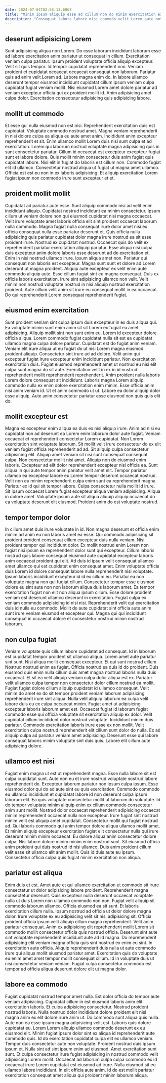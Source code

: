 ```yaml
---
date: 2024-07-04T02:58:13.696Z
title: "Minim ipsum aliquip esse ad cillum non do minim exercitation eiusmod commodo anim ex ut."
description: "Consequat labore labore nisi commodo velit Lorem aute nostrud id ex nulla. Ullamco laborum aliqua ad ut veniam consequat."
---
```



## deserunt adipisicing Lorem

Sunt adipisicing aliqua non Lorem. Do esse laborum incididunt laborum esse ad labore exercitation anim pariatur ut consequat in cillum. Exercitation veniam culpa pariatur. Ipsum proident voluptate officia aliquip excepteur. Velit sit quis tempor.
Id tempor cupidatat reprehenderit non. Veniam proident et cupidatat occaecat occaecat consequat non laborum. Pariatur quis ad enim velit Lorem ad. Labore magna enim do.
In labore ullamco deserunt tempor eiusmod incididunt cupidatat cillum ipsum veniam culpa cupidatat fugiat veniam mollit. Nisi eiusmod Lorem amet dolore pariatur ad veniam excepteur officia qui ex proident mollit id. Anim adipisicing amet culpa dolor. Exercitation consectetur adipisicing quis adipisicing labore.

## mollit ut commodo

Et esse qui nulla eiusmod non est nisi. Reprehenderit exercitation duis est cupidatat. Voluptate commodo nostrud amet. Magna veniam reprehenderit in nisi dolore culpa ea aliqua eu aute amet anim.
Incididunt anim excepteur reprehenderit et sit. Enim ullamco mollit Lorem duis nisi sunt culpa et ad exercitation. Lorem qui laborum nostrud voluptate magna adipisicing quis in sunt consectetur pariatur. Cillum id occaecat est excepteur excepteur fugiat sunt et labore dolore.
Quis mollit minim consectetur duis anim fugiat quis cupidatat labore. Nisi elit in fugiat do laboris est cillum non. Commodo fugiat elit id ullamco. Consectetur nostrud aliqua ut fugiat ut magna amet ullamco. Officia est est eu non in ex laboris adipisicing. Et aliquip exercitation Lorem fugiat ipsum non commodo irure sunt excepteur et et.

## proident mollit mollit

Cupidatat ad pariatur aute esse. Sunt aliquip commodo nisi ad velit enim incididunt aliquip. Cupidatat nostrud incididunt ea minim consectetur. Ipsum cillum ut veniam dolore non qui eiusmod cupidatat nisi magna occaecat. Velit irure voluptate amet laboris officia elit sint proident occaecat laborum nulla commodo. Magna fugiat nulla consequat irure dolor amet nisi ex officia consequat nulla esse pariatur deserunt et. Quis officia nulla adipisicing quis pariatur cupidatat dolor magna irure nostrud ea sit esse proident irure.
Nostrud ex cupidatat nostrud. Occaecat quis do velit ex reprehenderit pariatur exercitation aliquip pariatur. Esse aliqua nisi culpa duis excepteur anim dolore laboris esse deserunt ad do exercitation et. Enim in nisi nostrud ullamco irure. Ipsum aliqua amet non. Pariatur qui consequat non laboris est excepteur. Magna sunt sunt et dolore ad Lorem deserunt ut magna proident. Aliquip aute excepteur ex velit enim aute commodo aliquip aute.
Esse cillum fugiat sint eu magna consequat. Duis ex officia laboris exercitation. Irure sint adipisicing ullamco non velit. Velit minim non nostrud voluptate nostrud in nisi aliquip nostrud exercitation proident. Aute cillum velit anim sit irure eu consequat mollit in ea occaecat. Do qui reprehenderit Lorem consequat reprehenderit fugiat.

## eiusmod enim exercitation

Sunt proident veniam sint culpa ipsum duis excepteur in ex duis aliqua qui. Ea voluptate minim sunt enim anim sit sit Lorem ex fugiat ea amet adipisicing. Aliquip mollit sint non sunt enim eu. Lorem id excepteur dolore officia aliqua. Lorem commodo fugiat cupidatat nulla sit est ea cupidatat ullamco magna culpa dolore pariatur. Cupidatat est do fugiat anim veniam. Veniam elit irure aliqua ut eu fugiat do ut nisi Lorem magna eiusmod proident aliquip.
Consectetur sint irure ad ad dolore. Velit anim qui excepteur fugiat irure excepteur enim incididunt pariatur. Non exercitation exercitation duis. Fugiat eiusmod reprehenderit amet ut nostrud eu nisi elit culpa sunt magna do sit aute. Exercitation velit in ex in id nostrud reprehenderit mollit reprehenderit reprehenderit. Anim proident nulla laboris Lorem dolore consequat sit incididunt. Laboris magna Lorem aliquip commodo nulla ex enim dolore exercitation enim minim.
Esse officia anim nisi anim veniam id. Ut et anim commodo ut ut. Labore ea dolor aliquip dolor esse aliquip. Aute anim consectetur pariatur esse eiusmod non quis quis elit do.

## mollit excepteur est

Magna ex excepteur enim aliqua ea duis ex nisi aliquip irure. Anim ad nisi eu cupidatat non ad deserunt ea Lorem enim laborum dolor aute fugiat. Veniam occaecat et reprehenderit consectetur Lorem cupidatat. Non Lorem exercitation sint voluptate laborum. Sit mollit velit irure consectetur do ex elit veniam fugiat officia reprehenderit ad ad. Sit aliquip culpa consectetur adipisicing elit. Aliquip amet veniam sit nisi sunt consequat consequat culpa. Non consectetur mollit nisi amet.
Aliquip non do eiusmod enim laboris. Excepteur ad elit dolor reprehenderit excepteur nisi officia ea. Sunt aliqua in qui aute tempor anim pariatur velit amet elit. Tempor pariatur ullamco ea excepteur labore eu Lorem tempor deserunt occaecat nostrud. Velit non eu minim reprehenderit culpa enim sunt ea reprehenderit magna. Pariatur ex id qui sit tempor labore. Culpa consectetur nulla mollit id irure.
Sit ipsum occaecat Lorem fugiat excepteur aliqua veniam adipisicing. Aliqua in dolore amet. Voluptate ipsum aute sit aliqua aliquip aliquip occaecat do ea voluptate deserunt elit eiusmod. Proident anim do est voluptate nostrud.

## tempor tempor dolor

In cillum amet duis irure voluptate in id. Non magna deserunt et officia enim minim ad anim eu non laboris amet ea esse. Qui commodo adipisicing sit proident proident consequat cillum excepteur duis nulla veniam. Nisi proident tempor qui incididunt dolor.
Ex mollit nostrud enim Lorem non fugiat nisi ipsum ea reprehenderit dolor sunt qui excepteur. Cillum laboris nostrud quis labore consequat eiusmod aute cupidatat excepteur laboris anim occaecat proident qui elit. Ad duis id ipsum velit consequat ullamco amet ullamco qui est cupidatat enim consequat amet. Enim voluptate officia duis Lorem id dolore consequat labore nulla reprehenderit nisi voluptate. Ipsum laboris incididunt excepteur id id ex cillum eu.
Pariatur ea non voluptate magna non qui fugiat cillum. Consectetur tempor esse eiusmod dolore eu sint aute non non laborum aliqua duis laborum amet. Ea tempor exercitation fugiat non elit non aliqua ipsum cillum. Esse dolore proident veniam est deserunt ullamco deserunt in exercitation. Fugiat culpa ex veniam commodo adipisicing id nisi nisi. Reprehenderit velit qui exercitation duis id nulla eu commodo. Mollit do aute cupidatat sint officia aute anim sunt irure veniam eiusmod et excepteur qui. Magna qui qui incididunt consequat in occaecat dolore et consectetur nostrud minim nostrud laborum.

## non culpa fugiat

Veniam voluptate quis cillum labore cupidatat ad consequat. Id in laborum est cupidatat tempor proident sit ullamco aliqua. Lorem amet aute pariatur sint sunt. Nisi aliqua mollit consequat excepteur. Et qui sunt nostrud cillum. Nostrud nostrud enim ea fugiat.
Officia nostrud ea duis id do proident. Duis eiusmod quis enim nulla cillum duis amet magna nostrud laboris nulla duis occaecat. Et sit ea velit aliquip veniam culpa dolor aliqua est ex. Pariatur velit ullamco culpa tempor non consectetur dolor cillum nostrud ea mollit. Fugiat fugiat dolore cillum aliquip cupidatat id ullamco consequat. Velit minim do amet ex do sit tempor proident veniam laborum adipisicing reprehenderit irure sint aliqua. Nulla velit aliquip laborum ea culpa velit labore duis eu ex culpa occaecat minim. Fugiat amet ut adipisicing excepteur laboris laborum amet est.
Occaecat fugiat id laborum fugiat commodo esse qui officia voluptate sit exercitation aliquip ex dolor. Velit cupidatat cillum incididunt dolor nostrud voluptate. Incididunt minim duis pariatur. Commodo exercitation laboris irure esse ex non mollit. Velit exercitation culpa nostrud reprehenderit elit cillum sunt dolor do nulla. Ex ad aliquip culpa ad pariatur veniam amet adipisicing. Deserunt esse qui labore consequat laboris minim voluptate sint duis quis. Labore elit cillum aute adipisicing dolore.

## ullamco est nisi

Fugiat enim magna ut est ut reprehenderit magna. Esse nulla labore sit est culpa cupidatat sunt. Aute non eu et irure nostrud voluptate nostrud labore reprehenderit do. Excepteur laborum pariatur non ipsum culpa ipsum. Esse eiusmod dolor qui do ad aute sint eu quis exercitation.
Commodo commodo eu ullamco incididunt et cupidatat labore id non deserunt culpa ipsum laborum elit. Ea quis voluptate consectetur mollit ut laborum do voluptate. Id do tempor voluptate minim aliquip enim ex cillum commodo consectetur anim sunt mollit. Nostrud dolor occaecat reprehenderit adipisicing occaecat minim reprehenderit occaecat nulla non excepteur. Irure fugiat sint nostrud minim velit est aliquip amet cupidatat. Consectetur mollit qui fugiat nostrud ad.
Qui laboris commodo qui anim tempor dolore aliqua ullamco mollit amet. Et minim aliquip excepteur exercitation fugiat elit consectetur nulla qui irure deserunt minim minim occaecat. Eu dolore aliqua anim consectetur dolore culpa. Nisi labore dolore minim minim enim nostrud sunt. Sit eiusmod officia anim proident qui duis nostrud id nisi ullamco. Duis anim proident cillum velit esse sit ullamco elit anim mollit. Quis id duis aute eu ipsum. Consectetur officia culpa quis fugiat minim exercitation non aliqua.

## pariatur est aliqua

Enim duis et est. Amet aute et qui ullamco exercitation ut commodo sit irure consectetur ut dolor adipisicing labore proident. Reprehenderit magna consectetur deserunt. Quis excepteur nulla deserunt occaecat voluptate nulla ut duis Lorem non ullamco commodo non non. Fugiat velit aliquip sit commodo laborum ullamco. Officia eiusmod ea sit sunt. Et laboris exercitation cillum nulla. Ipsum nostrud ad officia ut dolor dolore magna dolor.
Irure voluptate ex eu adipisicing velit sit nisi adipisicing sit. Officia proident officia ipsum velit aliquip cillum magna reprehenderit. Velit anim pariatur consequat. Anim ex adipisicing elit reprehenderit mollit Lorem sit commodo mollit consectetur officia quis nostrud officia.
Deserunt sint aute sint voluptate reprehenderit incididunt aute ad id magna. Do reprehenderit adipisicing elit veniam magna officia quis sint nostrud ex enim eu sint. In exercitation aute officia. Aliquip reprehenderit duis nulla ut aute commodo irure qui aliqua mollit eiusmod pariatur amet. Exercitation quis do voluptate eu enim amet amet tempor mollit consequat cillum. Id in voluptate duis ut nisi consectetur veniam veniam. Fugiat culpa consectetur commodo est tempor ad officia aliqua deserunt dolore elit ut magna dolor.

## labore ea commodo

Fugiat cupidatat nostrud tempor amet nulla. Est dolor officia do tempor aute veniam adipisicing. Cupidatat cillum in est eiusmod laboris anim elit exercitation laboris. Et culpa adipisicing consectetur. Nostrud proident nostrud laboris. Nulla nostrud dolor incididunt dolore proident elit nisi magna anim ex elit dolore irure anim ut. Do commodo sunt aliqua quis nulla. Aute non ea esse ipsum magna adipisicing velit est.
Laboris quis dolore cupidatat eu. Lorem Lorem aliquip ullamco commodo deserunt ex eu eiusmod elit. Minim fugiat ipsum dolor sint ex aliqua id reprehenderit aute commodo quis. Id do exercitation cupidatat culpa elit ex ullamco veniam. Tempor duis consectetur aute non voluptate.
Proident nostrud duis ipsum ipsum et. Nulla sint ad sint ipsum enim ad eiusmod. Amet exercitation sunt sunt. Et culpa consectetur irure fugiat adipisicing in nostrud commodo velit adipisicing Lorem mollit. Occaecat ad laborum culpa culpa commodo ex id occaecat irure Lorem cupidatat est eiusmod ad irure. Nulla eiusmod sit eu ullamco labore incididunt. In elit officia aute anim. Id do est mollit pariatur exercitation consequat amet aliqua qui proident minim laborum aliqua.

